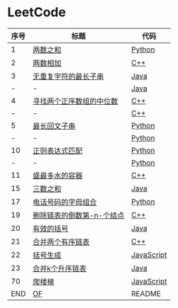 # LeetCode
|序号|标题|代码|
|-|-|-|
|1|[两数之和](./docs/1.两数之和.md)|[Python](./codes/1.两数之和.py)|
|2|[两数相加](./docs/2.两数相加.md)|[C++](./codes/2.两数相加.cpp)|
|3|[无重复字符的最长子串](./docs/3.无重复字符的最长子串.md)|[Java](./codes/3.无重复字符的最长子串_1.java)|
|-|-|[Java](./codes/3.无重复字符的最长子串_2.java)|
|4|[寻找两个正序数组的中位数](./docs/4.寻找两个正序数组的中位数.md)|[C++](./codes/4.寻找两个正序数组的中位数_1.cpp)|
|-|-|[C++](./codes/4.寻找两个正序数组的中位数_2.cpp)|
|5|[最长回文子串](./docs/5.最长回文子串.md)|[Python](./codes/5.最长回文子串_1.py)|
|-|-|[Python](./codes/5.最长回文子串_2.py)|
|10|[正则表达式匹配](./docs/10.正则表达式匹配.md)|[Python](./codes/10.正则表达式匹配_1.py)|
|-|-|[Python](./codes/10.正则表达式匹配_3.py)|
|11|[盛最多水的容器](./docs/11.盛最多水的容器.md)|[C++](./codes/11.盛最多水的容器.cpp)|
|15|[三数之和](./docs/15.三数之和.md)|[Java](./codes/15.三数之和.java)|
|17|[电话号码的字母组合](./docs/17.电话号码的字母组合.md)|[Python](./codes/17.电话号码的字母组合.py)|
|19|[删除链表的倒数第-n-个结点](./docs/19.删除链表的倒数第-n-个结点.md)|[C++](./codes/19.删除链表的倒数第-n-个结点.cpp)|
|20|[有效的括号](./docs/20.有效的括号.md)|[Java](./codes/20.有效的括号.java)|
|21|[合并两个有序链表](./docs/21.合并两个有序链表.md)|[C++](./codes/21.合并两个有序链表.cpp)|
|22|[括号生成](./docs/22.括号生成.md)|[JavaScript](./codes/22.括号生成.js)|
|23|[合并k个升序链表](./docs/23.合并k个升序链表.md)|[Java](./codes/23.合并k个升序链表.java)|
|70|[爬楼梯](./docs/70.爬楼梯.md)|[JavaScript](./codes/70.爬楼梯.js)|
|END|[OF](./REWRITE.md)|README|

